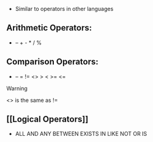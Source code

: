  - Similar to operators in other languages

## Arithmetic Operators:
- – + - * / %
## Comparison Operators:
- – = != <> > < >= <=
>[!warning]
><> is the same as !=
## [[Logical Operators]]
- ALL AND ANY BETWEEN EXISTS IN LIKE NOT OR IS